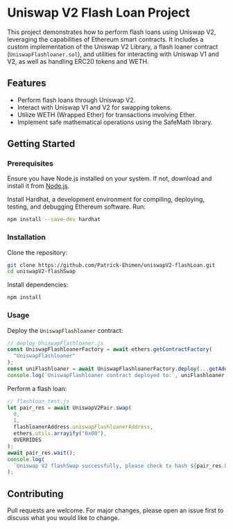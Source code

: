 # Uniswap V2 Flash Loan Project

This project demonstrates how to perform flash loans using Uniswap V2, leveraging the capabilities of Ethereum smart contracts. It includes a custom implementation of the Uniswap V2 Library, a flash loaner contract (`UniswapFlashloaner.sol`), and utilities for interacting with Uniswap V1 and V2, as well as handling ERC20 tokens and WETH.

## Features

- Perform flash loans through Uniswap V2.
- Interact with Uniswap V1 and V2 for swapping tokens.
- Utilize WETH (Wrapped Ether) for transactions involving Ether.
- Implement safe mathematical operations using the SafeMath library.

## Getting Started

### Prerequisites

Ensure you have Node.js installed on your system. If not, download and install it from [Node.js](https://nodejs.org/en/download/).

Install Hardhat, a development environment for compiling, deploying, testing, and debugging Ethereum software. Run:

```bash
npm install --save-dev hardhat
```

### Installation

Clone the repository:

```bash
git clone https://github.com/Patrick-Ehimen/uniswapV2-flashLoan.git
cd uniswapV2-flashSwap
```

Install dependencies:

```bash
npm install
```

### Usage

Deploy the `UniswapFlashloaner` contract:

```javascript
// deploy_UniswapFlashloaner.js
const UniswapFlashloanerFactory = await ethers.getContractFactory(
  "UniswapFlashloaner"
);
const uniFlashloaner = await UniswapFlashloanerFactory.deploy(...getAddrs());
console.log(`UniswapFlashloaner contract deployed to:`, uniFlashloaner.address);
```

Perform a flash loan:

```javascript
// flashloan_test.js
let pair_res = await UniswapV2Pair.swap(
  0,
  1,
  flashloanerAddress.uniswapFlashloanerAddress,
  ethers.utils.arrayify("0x00"),
  OVERRIDES
);
await pair_res.wait();
console.log(
  `Uniswap V2 flashSwap successfully, please check tx hash ${pair_res.hash} for more details`
);
```

## Contributing

Pull requests are welcome. For major changes, please open an issue first to discuss what you would like to change.
